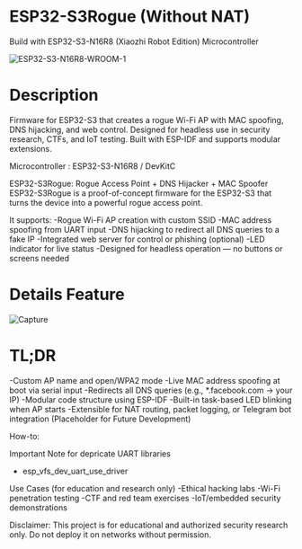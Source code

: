 # ESP32-S3Rogue (Without NAT)
Build with ESP32-S3-N16R8 (Xiaozhi Robot Edition) Microcontroller

![ESP32-S3-N16R8-WROOM-1](https://github.com/user-attachments/assets/b01adf0c-3797-4eb9-b8ac-b3c46d89f6f9)
# Description
Firmware for ESP32-S3 that creates a rogue Wi-Fi AP with MAC spoofing, DNS hijacking, and web control. Designed for headless use in security research, CTFs, and IoT testing. Built with ESP-IDF and supports modular extensions.

Microcontroller : ESP32-S3-N16R8 /  DevKitC

ESP32-S3Rogue: Rogue Access Point + DNS Hijacker + MAC Spoofer
ESP32-S3Rogue is a proof-of-concept firmware for the ESP32-S3 that turns the device into a powerful rogue access point. 

It supports:
-Rogue Wi-Fi AP creation with custom SSID
-MAC address spoofing from UART input
-DNS hijacking to redirect all DNS queries to a fake IP
-Integrated web server for control or phishing (optional)
-LED indicator for live status
-Designed for headless operation — no buttons or screens needed

# Details Feature
![Capture](https://github.com/user-attachments/assets/eb05fa59-909b-4ca9-9ed8-b5e4545abbcf)

# TL;DR
-Custom AP name and open/WPA2 mode
-Live MAC address spoofing at boot via serial input
-Redirects all DNS queries (e.g., *.facebook.com → your IP)
-Modular code structure using ESP-IDF
-Built-in task-based LED blinking when AP starts
-Extensible for NAT routing, packet logging, or Telegram bot integration (Placeholder for Future Development)

How-to:

Important Note for depricate UART libraries
-  esp_vfs_dev_uart_use_driver

Use Cases (for education and research only)
-Ethical hacking labs
-Wi-Fi penetration testing
-CTF and red team exercises
-IoT/embedded security demonstrations

Disclaimer:
This project is for educational and authorized security research only. Do not deploy it on networks without permission.

